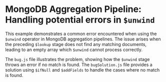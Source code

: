 # MongoDB Aggregation Pipeline: Handling potential errors in `$unwind`

This example demonstrates a common error encountered when using the `$unwind` operator in MongoDB aggregation pipelines. The issue arises when the preceding `$lookup` stage does not find any matching documents, leading to an empty array which `$unwind` cannot process correctly. 

The `bug.js` file illustrates the problem, showing how the `$unwind` stage throws an error if no match is found.  The `bugSolution.js` file provides a solution using `$ifNull` and `$addFields` to handle the cases where no match is found.